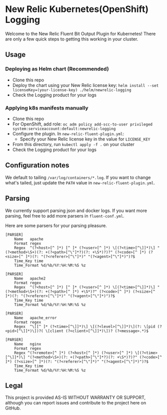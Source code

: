 # New Relic Kubernetes(OpenShift) Logging

Welcome to the New Relic Fluent Bit Output Plugin for Kubernetes! There are only a few quick steps to getting this 
working in your cluster.

## Usage

### Deploying as Helm chart (Recommended)

* Clone this repo
* Deploy the chart using your New Relic license key: `helm install --set licenseKey=(your-license-key) ./helm/newrelic-logging`
* Check the Logging product for your logs

### Applying k8s manifests manually

* Clone this repo
* For OpenShift, add role: `oc adm policy add-scc-to-user privileged system:serviceaccount:default:newrelic-logging`
* Configure the plugin. In `new-relic-fluent-plugin.yml`:
  * Specify your New Relic license key in the value for `LICENSE_KEY`
* From this directory, run `kubectl apply -f .` on your cluster
* Check the Logging product for your logs

## Configuration notes

We default to tailing `/var/log/containers/*.log`. If you want to change what's tailed, just update the `PATH` 
value in `new-relic-fluent-plugin.yml`.

## Parsing

We currently support parsing json and docker logs. If you want more parsing, feel free to add more parsers in `fluent-conf.yml`.

Here are some parsers for your parsing pleasure. 

```
[PARSER]
    Name   apache
    Format regex
    Regex  ^(?<host>[^ ]*) [^ ]* (?<user>[^ ]*) \[(?<time>[^\]]*)\] "(?<method>\S+)(?: +(?<path>[^\"]*?)(?: +\S*)?)?" (?<code>[^ ]*) (?<size>[^ ]*)(?: "(?<referer>[^\"]*)" "(?<agent>[^\"]*)")?$
    Time_Key time
    Time_Format %d/%b/%Y:%H:%M:%S %z

[PARSER]
    Name   apache2
    Format regex
    Regex  ^(?<host>[^ ]*) [^ ]* (?<user>[^ ]*) \[(?<time>[^\]]*)\] "(?<method>\S+)(?: +(?<path>[^ ]*) +\S*)?" (?<code>[^ ]*) (?<size>[^ ]*)(?: "(?<referer>[^\"]*)" "(?<agent>[^\"]*)")?$
    Time_Key time
    Time_Format %d/%b/%Y:%H:%M:%S %z

[PARSER]
    Name   apache_error
    Format regex
    Regex  ^\[[^ ]* (?<time>[^\]]*)\] \[(?<level>[^\]]*)\](?: \[pid (?<pid>[^\]]*)\])?( \[client (?<client>[^\]]*)\])? (?<message>.*)$

[PARSER]
    Name   nginx
    Format regex
    Regex ^(?<remote>[^ ]*) (?<host>[^ ]*) (?<user>[^ ]*) \[(?<time>[^\]]*)\] "(?<method>\S+)(?: +(?<path>[^\"]*?)(?: +\S*)?)?" (?<code>[^ ]*) (?<size>[^ ]*)(?: "(?<referer>[^\"]*)" "(?<agent>[^\"]*)")?$
    Time_Key time
    Time_Format %d/%b/%Y:%H:%M:%S %z
  ```   

## Legal

This project is provided AS-IS WITHOUT WARRANTY OR SUPPORT, although you can report issues and contribute to the project here on GitHub.
